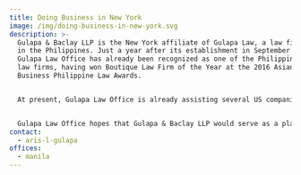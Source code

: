 ```yaml
---
title: Doing Business in New York
image: /img/doing-business-in-new-york.svg
description: >-
  Gulapa & Baclay LLP is the New York affiliate of Gulapa Law, a law firm based
  in the Philippines. Just a year after its establishment in September 2015,
  Gulapa Law Office has already been recognized as one of the Philippine leading
  law firms, having won Boutique Law Firm of the Year at the 2016 Asian Legal
  Business Philippine Law Awards.


  At present, Gulapa Law Office is already assisting several US companies in their investments in the Philippines and business collaborations in the ASEAN region. Gulapa Law Office decided to set up an affiliate in New York City after it was asked by some of its Philippine-based clients to assist them in their US-related matters.


  Gulapa Law Office hopes that Gulapa & Baclay LLP would serve as a platform to promote the Philippines as an investment hub and also a gateway to the ASEAN economic region.
contact:
  - aris-l-gulapa
offices:
  - manila
---
```

